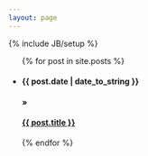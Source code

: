```yaml
---
layout: page
---
```

{% include JB/setup %}
<ul class="posts">
  {% for post in site.posts %}
    <li><span><h4>{{ post.date | date_to_string }}</h4></span><h4> &raquo;</h4><a href="{{ BASE_PATH }}{{ post.url }}"><h4>{{ post.title }}</h4></a></li>
  {% endfor %}
</ul>